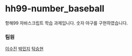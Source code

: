 # hh99-number_baseball

항해99 자바스크립트 학습 과제입니다.
숫자 야구를 구현하였습니다.

### 팀원
[이수진](https://github.com/soolovepat)
[박민지](https://github.com/Art-mj1)
[탁승현](https://github.com/makepin2r)
